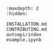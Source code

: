 ```{include} ../README.md
```

```{toctree}
:maxdepth: 2
:hidden:

INSTALLATION.md
CONTRIBUTING.md
autoapi/index
example.ipynb
```